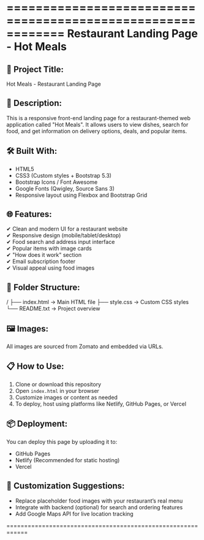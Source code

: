 ============================================================
           Restaurant Landing Page - Hot Meals
============================================================

📌 Project Title:
-----------------
Hot Meals - Restaurant Landing Page

📄 Description:
---------------
This is a responsive front-end landing page for a restaurant-themed web application called "Hot Meals". 
It allows users to view dishes, search for food, and get information on delivery options, deals, and popular items.

🛠️ Built With:
--------------
- HTML5
- CSS3 (Custom styles + Bootstrap 5.3)
- Bootstrap Icons / Font Awesome
- Google Fonts (Qwigley, Source Sans 3)
- Responsive layout using Flexbox and Bootstrap Grid

🌐 Features:
-----------
✔ Clean and modern UI for a restaurant website  
✔ Responsive design (mobile/tablet/desktop)  
✔ Food search and address input interface  
✔ Popular items with image cards  
✔ "How does it work" section  
✔ Email subscription footer  
✔ Visual appeal using food images  

📁 Folder Structure:
--------------------
/
├── index.html           → Main HTML file
├── style.css            → Custom CSS styles
└── README.txt           → Project overview

🖼️ Images:
----------
All images are sourced from Zomato and embedded via URLs.

📋 How to Use:
--------------
1. Clone or download this repository
2. Open `index.html` in your browser
3. Customize images or content as needed
4. To deploy, host using platforms like Netlify, GitHub Pages, or Vercel

📦 Deployment:
--------------
You can deploy this page by uploading it to:
- GitHub Pages
- Netlify (Recommended for static hosting)
- Vercel

🔧 Customization Suggestions:
----------------------------
- Replace placeholder food images with your restaurant’s real menu
- Integrate with backend (optional) for search and ordering features
- Add Google Maps API for live location tracking

============================================================
